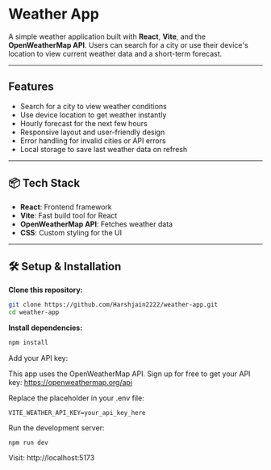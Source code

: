 # Weather App

A simple weather application built with **React**, **Vite**, and the **OpenWeatherMap API**. Users can search for a city or use their device's location to view current weather data and a short-term forecast.

---

##  Features

- Search for a city to view weather conditions  
- Use device location to get weather instantly  
- Hourly forecast for the next few hours  
- Responsive layout and user-friendly design  
- Error handling for invalid cities or API errors  
- Local storage to save last weather data on refresh

---

## 📦 Tech Stack

- **React**: Frontend framework
- **Vite**: Fast build tool for React
- **OpenWeatherMap API**: Fetches weather data
- **CSS**: Custom styling for the UI

---

## 🛠️ Setup & Installation

  **Clone this repository:**

```bash
git clone https://github.com/Harshjain2222/weather-app.git
cd weather-app
```


  **Install dependencies:**

```bash
npm install
```
  Add your API key:

This app uses the OpenWeatherMap API. Sign up for free to get your API key:
 https://openweathermap.org/api

Replace the placeholder in your .env file:
```
VITE_WEATHER_API_KEY=your_api_key_here
```
  Run the development server:
```
npm run dev
```
Visit: http://localhost:5173
